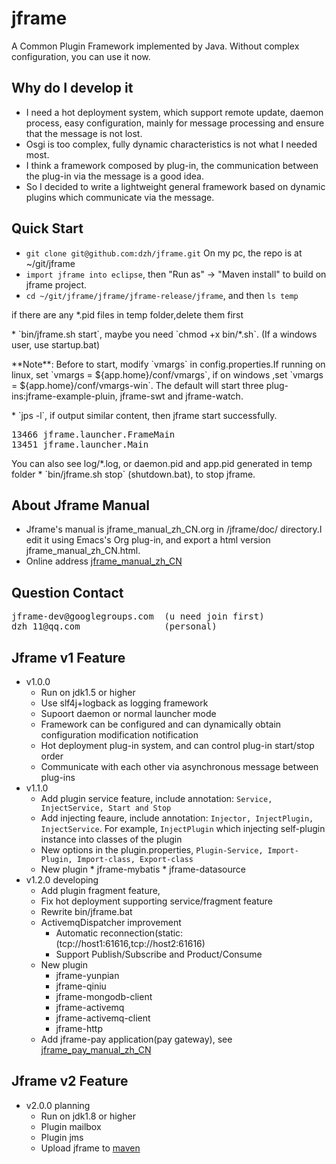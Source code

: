 jframe
================
A Common Plugin Framework implemented by Java. Without complex configuration, you can use it now.

## Why do I develop it
* I need a hot deployment system, which support remote update, daemon process, easy configuration, mainly for message processing and ensure that the message is not lost. 
* Osgi is too complex, fully dynamic characteristics is not what I needed most. 
* I think a framework composed by plug-in, the communication between the plug-in via the message is a good idea.
* So I decided to write a lightweight general framework based on dynamic plugins which communicate via the message.

## Quick Start
* `git clone git@github.com:dzh/jframe.git` On my pc, the repo is at ~/git/jframe
* `import jframe into eclipse`, then "Run as" -> "Maven install" to build on jframe project.
* `cd ~/git/jframe/jframe/jframe-release/jframe`, and then `ls temp`
<p>
if there are any *.pid files in temp folder,delete them first
</p>
* `bin/jframe.sh start`, maybe you need `chmod +x bin/*.sh`. (If a windows user, use startup.bat)
<p>
**Note**:
Before to  start, modify `vmargs` in config.properties.If running on linux, set `vmargs = ${app.home}/conf/vmargs`,
if on windows ,set `vmargs = ${app.home}/conf/vmargs-win`.
The default will start three plug-ins:jframe-example-pluin, jframe-swt and jframe-watch.
</p>
* `jps -l`, if output similar content, then jframe start successfully.
<pre>
13466 jframe.launcher.FrameMain
13451 jframe.launcher.Main
</pre>
You can also see log/*.log, or daemon.pid and app.pid generated in temp folder
* `bin/jframe.sh stop` (shutdown.bat), to stop jframe.

## About Jframe Manual
* Jframe's manual is jframe\_manual\_zh\_CN.org in /jframe/doc/ directory.I edit it using Emacs's Org plug-in, and export a html version jframe\_manual\_zh\_CN.html.
* Online address [jframe\_manual\_zh\_CN](https://github.com/dzh/jframe/blob/master/doc/jframe_manual_zh_CN.org)

## Question Contact
<pre>
jframe-dev@googlegroups.com  (u need join first)
dzh_11@qq.com                (personal)
</pre>

## Jframe v1 Feature
* v1.0.0
   * Run on jdk1.5 or higher
   * Use slf4j+logback as logging framework
   * Supoort daemon or normal launcher mode
   * Framework can be configured and can dynamically obtain configuration modification notification
   * Hot deployment plug-in system, and can control plug-in start/stop order
   * Communicate with each other via asynchronous message between plug-ins
* v1.1.0
  * Add plugin service feature, include annotation: `Service, InjectService, Start and Stop`
  * Add injecting feaure, include annotation: `Injector, InjectPlugin, InjectService`. For example, `InjectPlugin` which injecting self-plugin instance into classes of the plugin
  * New options in the plugin.properties, `Plugin-Service, Import-Plugin, Import-class, Export-class`
  * New plugin
  		* jframe-mybatis
    	* jframe-datasource
* v1.2.0 developing
	* Add plugin fragment feature, 
	* Fix hot deployment supporting service/fragment feature
	* Rewrite bin/jframe.bat 
	* ActivemqDispatcher improvement
		* Automatic reconnection(static:(tcp://host1:61616,tcp://host2:61616)
		* Support Publish/Subscribe and Product/Consume
	* New plugin
		* jframe-yunpian
		* jframe-qiniu
		* jframe-mongodb-client
		* jframe-activemq
		* jframe-activemq-client
		* jframe-http
	* Add jframe-pay application(pay gateway), see [jframe\_pay\_manual\_zh\_CN](https://github.com/dzh/jframe/blob/master/doc/jframe_pay_manual_zh_CN.org) 

## Jframe v2 Feature
* v2.0.0 planning 
	* Run on jdk1.8 or higher
	* Plugin mailbox
	* Plugin jms
	* Upload jframe to [maven](http://search.maven.org/#search%7Cga%7C1%7Cjframe)





